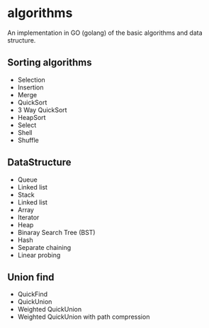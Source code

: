 # algorithms

An implementation in GO (golang) of the basic algorithms and data structure.

## Sorting algorithms
- Selection
- Insertion
- Merge
- QuickSort
- 3 Way QuickSort
- HeapSort
- Select
- Shell
- Shuffle  

## DataStructure
- Queue
 - Linked list
- Stack
 - Linked list
 - Array
- Iterator
- Heap
- Binaray Search Tree (BST)
- Hash
 - Separate chaining
 - Linear probing
 

## Union find
- QuickFind
- QuickUnion
- Weighted QuickUnion
- Weighted QuickUnion with path compression
